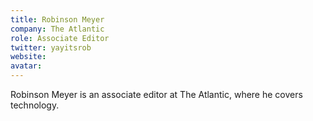 ```yaml
---
title: Robinson Meyer
company: The Atlantic
role: Associate Editor
twitter: yayitsrob
website: 
avatar:
---
```

Robinson Meyer is an associate editor at The Atlantic, where he covers technology.

